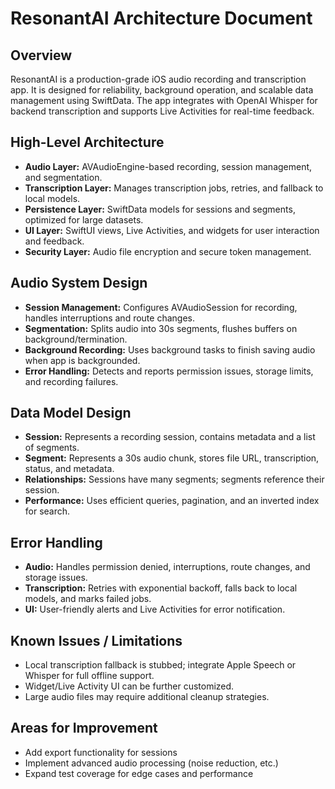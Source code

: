 # ResonantAI Architecture Document

## Overview
ResonantAI is a production-grade iOS audio recording and transcription app. It is designed for reliability, background operation, and scalable data management using SwiftData. The app integrates with OpenAI Whisper for backend transcription and supports Live Activities for real-time feedback.

## High-Level Architecture
- **Audio Layer:** AVAudioEngine-based recording, session management, and segmentation.
- **Transcription Layer:** Manages transcription jobs, retries, and fallback to local models.
- **Persistence Layer:** SwiftData models for sessions and segments, optimized for large datasets.
- **UI Layer:** SwiftUI views, Live Activities, and widgets for user interaction and feedback.
- **Security Layer:** Audio file encryption and secure token management.

## Audio System Design
- **Session Management:** Configures AVAudioSession for recording, handles interruptions and route changes.
- **Segmentation:** Splits audio into 30s segments, flushes buffers on background/termination.
- **Background Recording:** Uses background tasks to finish saving audio when app is backgrounded.
- **Error Handling:** Detects and reports permission issues, storage limits, and recording failures.

## Data Model Design
- **Session:** Represents a recording session, contains metadata and a list of segments.
- **Segment:** Represents a 30s audio chunk, stores file URL, transcription, status, and metadata.
- **Relationships:** Sessions have many segments; segments reference their session.
- **Performance:** Uses efficient queries, pagination, and an inverted index for search.

## Error Handling
- **Audio:** Handles permission denied, interruptions, route changes, and storage issues.
- **Transcription:** Retries with exponential backoff, falls back to local models, and marks failed jobs.
- **UI:** User-friendly alerts and Live Activities for error notification.

## Known Issues / Limitations
- Local transcription fallback is stubbed; integrate Apple Speech or Whisper for full offline support.
- Widget/Live Activity UI can be further customized.
- Large audio files may require additional cleanup strategies.

## Areas for Improvement
- Add export functionality for sessions
- Implement advanced audio processing (noise reduction, etc.)
- Expand test coverage for edge cases and performance 